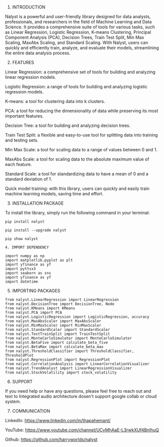 1. INTRODUCTION

Nalyst is a powerful and user-friendly library designed for data analysts, professionals, and researchers in the field of Machine Learning and Data Science. It provides a comprehensive suite of tools for various tasks, such as Linear Regression, Logistic Regression, K-means Clustering, Principal Component Analysis (PCA), Decision Trees, Train Test Split, Min Max Scaling, MaxAbs Scaling, and Standard Scaling. With Nalyst, users can quickly and efficiently train, analyze, and evaluate their models, streamlining the entire data analysis process.

2. FEATURES

Linear Regression: a comprehensive set of tools for building and analyzing linear regression models.

Logistic Regression: a range of tools for building and analyzing logistic regression models.

K-means: a tool for clustering data into k clusters.

PCA: a tool for reducing the dimensionality of data while preserving its most important features.

Decision Tree: a tool for building and analyzing decision trees.

Train Test Split: a flexible and easy-to-use tool for splitting data into training and testing sets.

Min Max Scale: a tool for scaling data to a range of values between 0 and 1.

MaxAbs Scale: a tool for scaling data to the absolute maximum value of each feature.

Standard Scale: a tool for standardizing data to have a mean of 0 and a standard deviation of 1.

Quick model training: with this library, users can quickly and easily train machine learning models, saving time and effort.


3. INSTALLATION PACKAGE

To install the library, simply run the following command in your terminal:

```text
pip install nalyst

pip install --upgrade nalyst

pip show nalyst
```
```
4. IMPORT DEPENDENCY 

import numpy as np
import matplotlib.pyplot as plt
import yfinance as yf
import pyttsx3
import seaborn as sns
import yfinance as yf
import datetime
```
5. IMPORTING PACKAGES

```text
from nalyst.LinearRegression import LinearRegression
from nalyst.DecisionTree import DecisionTree, Node
from nalyst.KMeans import KMeans
from nalyst.PCA import PCA
from nalyst.LogisticRegression import LogisticRegression, accuracy
from nalyst.MaxAbsScaler import MaxAbsScaler
from nalyst.MinMaxScaler import MinMaxScaler
from nalyst.StandardScaler import StandardScaler
from nalyst.TestTrainSplit import TrainTestSplit
from nalyst.MonteCarloSimulator import MonteCarloSimulator
from nalyst.BetaFive import calculate_beta_five
from nalyst.BetaMax import calculate_beta_max
from nalyst.ThresholdClassifier import ThresholdClassifier, ThresholdPlot
from nalyst.RegressionPlot import RegressionPlot
from nalyst.CorrelationAnalysis import LinearCorrelationVisualizer
from nalyst.TrendAnalyst import LinearRegressionVisualizer
from nalyst.StockVolatility import stock_volatility
```

6. SUPPORT

If you need help or have any questions, please feel free to reach out and text to Integrated audio architecture dosen't support google collab or cloud system. 

7. COMMUNICATION 

LinkedIn: https://www.linkedin.com/in/thapahemant/

YouTube: https://www.youtube.com/channel/UCvMhAaE-L3rwkXUf4BnIhuQ

Github: https://github.com/harryworlds/nalyst


